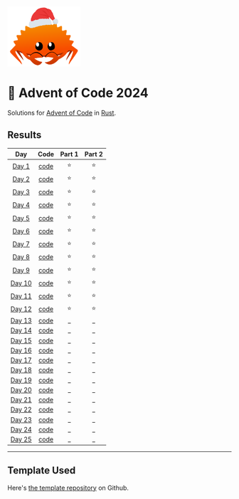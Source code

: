 <img src="./.assets/christmas_ferris.png" width="164">

# 🎄 Advent of Code 2024

Solutions for [Advent of Code](https://adventofcode.com/) in [Rust](https://www.rust-lang.org/).

## Results

| Day | Code | Part 1 | Part 2 |
| :---: | :---: | :---: | :---: |
| [Day 1](https://adventofcode.com/2024/day/1) | [code](src/bin/01.rs) | ⭐ | ⭐ |
| [Day 2](https://adventofcode.com/2024/day/2) | [code](src/bin/02.rs) | ⭐ | ⭐ |
| [Day 3](https://adventofcode.com/2024/day/3) | [code](src/bin/03.rs) | ⭐ | ⭐ |
| [Day 4](https://adventofcode.com/2024/day/4) | [code](src/bin/04.rs) | ⭐ | ⭐ |
| [Day 5](https://adventofcode.com/2024/day/5) | [code](src/bin/05.rs) | ⭐ | ⭐ |
| [Day 6](https://adventofcode.com/2024/day/6) | [code](src/bin/06.rs) | ⭐ | ⭐ |
| [Day 7](https://adventofcode.com/2024/day/7) | [code](src/bin/07.rs) | ⭐ | ⭐ |
| [Day 8](https://adventofcode.com/2024/day/8) | [code](src/bin/08.rs) | ⭐ | ⭐ |
| [Day 9](https://adventofcode.com/2024/day/9) | [code](src/bin/09.rs) | ⭐ | ⭐ |
| [Day 10](https://adventofcode.com/2024/day/10) | [code](src/bin/10.rs) | ⭐ | ⭐ |
| [Day 11](https://adventofcode.com/2024/day/11) | [code](src/bin/11.rs) | ⭐ | ⭐ |
| [Day 12](https://adventofcode.com/2024/day/12) | [code](src/bin/12.rs) | ⭐ | ⭐ |
| [Day 13](https://adventofcode.com/2024/day/13) | [code](src/bin/13.rs) | _ | _ |
| [Day 14](https://adventofcode.com/2024/day/14) | [code](src/bin/14.rs) | _ | _ |
| [Day 15](https://adventofcode.com/2024/day/15) | [code](src/bin/15.rs) | _ | _ |
| [Day 16](https://adventofcode.com/2024/day/16) | [code](src/bin/16.rs) | _ | _ |
| [Day 17](https://adventofcode.com/2024/day/17) | [code](src/bin/17.rs) | _ | _ |
| [Day 18](https://adventofcode.com/2024/day/18) | [code](src/bin/18.rs) | _ | _ |
| [Day 19](https://adventofcode.com/2024/day/19) | [code](src/bin/19.rs) | _ | _ |
| [Day 20](https://adventofcode.com/2024/day/20) | [code](src/bin/20.rs) | _ | _ |
| [Day 21](https://adventofcode.com/2024/day/21) | [code](src/bin/21.rs) | _ | _ |
| [Day 22](https://adventofcode.com/2024/day/22) | [code](src/bin/22.rs) | _ | _ |
| [Day 23](https://adventofcode.com/2024/day/23) | [code](src/bin/23.rs) | _ | _ |
| [Day 24](https://adventofcode.com/2024/day/24) | [code](src/bin/24.rs) | _ | _ |
| [Day 25](https://adventofcode.com/2024/day/25) | [code](src/bin/25.rs) | _ | _ |

---

## Template Used

Here's [the template repository](https://github.com/fspoettel/advent-of-code-rust) on Github.
